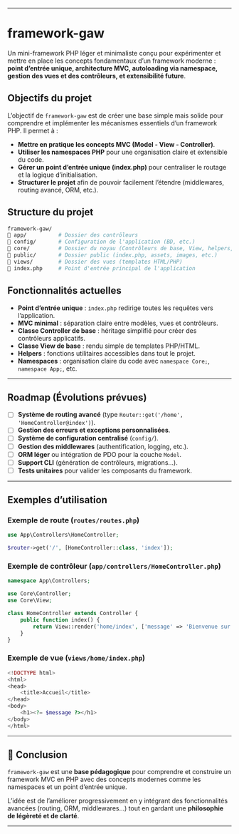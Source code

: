 
---
# framework-gaw

Un mini-framework PHP léger et minimaliste conçu pour expérimenter et mettre en place les concepts fondamentaux d’un framework moderne : **point d’entrée unique, architecture MVC, autoloading via namespace, gestion des vues et des contrôleurs, et extensibilité future**.

## Objectifs du projet

L’objectif de `framework-gaw` est de créer une base simple mais solide pour comprendre et implémenter les mécanismes essentiels d’un framework PHP.
Il permet à :

* **Mettre en pratique les concepts MVC (Model - View - Controller)**.
* **Utiliser les namespaces PHP** pour une organisation claire et extensible du code.
* **Gérer un point d’entrée unique (index.php)** pour centraliser le routage et la logique d’initialisation.
* **Structurer le projet** afin de pouvoir facilement l’étendre (middlewares, routing avancé, ORM, etc.).


## Structure du projet

```bash
framework-gaw/
📁 app/          # Dossier des contrôleurs
📁 config/       # Configuration de l'application (BD, etc.)
📁 core/         # Dossier du noyau (Contrôleurs de base, View, helpers, etc.)
📁 public/       # Dossier public (index.php, assets, images, etc.)
📁 views/        # Dossier des vues (templates HTML/PHP)
📄 index.php     # Point d'entrée principal de l'application

```

## Fonctionnalités actuelles

* **Point d’entrée unique** : `index.php` redirige toutes les requêtes vers l’application.
* **MVC minimal** : séparation claire entre modèles, vues et contrôleurs.
* **Classe Controller de base** : héritage simplifié pour créer des contrôleurs applicatifs.
* **Classe View de base** : rendu simple de templates PHP/HTML.
* **Helpers** : fonctions utilitaires accessibles dans tout le projet.
* **Namespaces** : organisation claire du code avec `namespace Core;`, `namespace App;`, etc.

---

## Roadmap (Évolutions prévues)

* [ ] **Système de routing avancé** (type `Router::get('/home', 'HomeController@index')`).
* [ ] **Gestion des erreurs et exceptions personnalisées**.
* [ ] **Système de configuration centralisé** (`config/`).
* [ ] **Gestion des middlewares** (authentification, logging, etc.).
* [ ] **ORM léger** ou intégration de PDO pour la couche `Model`.
* [ ] **Support CLI** (génération de contrôleurs, migrations...).
* [ ] **Tests unitaires** pour valider les composants du framework.

---

## Exemples d’utilisation

### Exemple de route (`routes/routes.php`)

```php
use App\Controllers\HomeController;

$router->get('/', [HomeController::class, 'index']);
```

### Exemple de contrôleur (`app/controllers/HomeController.php`)

```php
namespace App\Controllers;

use Core\Controller;
use Core\View;

class HomeController extends Controller {
    public function index() {
        return View::render('home/index', ['message' => 'Bienvenue sur framework-gaw !']);
    }
}
```

### Exemple de vue (`views/home/index.php`)

```php
<!DOCTYPE html>
<html>
<head>
    <title>Accueil</title>
</head>
<body>
    <h1><?= $message ?></h1>
</body>
</html>
```

---

## 📌 Conclusion

`framework-gaw` est une **base pédagogique** pour comprendre et construire un framework MVC en PHP avec des concepts modernes comme les namespaces et un point d’entrée unique.

L’idée est de l’améliorer progressivement en y intégrant des fonctionnalités avancées (routing, ORM, middlewares…) tout en gardant une **philosophie de légèreté et de clarté**.

---
